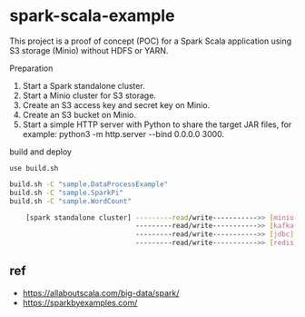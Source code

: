 # spark-scala-example

This project is a proof of concept (POC) for a Spark Scala application using S3 storage (Minio) without HDFS or YARN.

Preparation

1. Start a Spark standalone cluster.
2. Start a Minio cluster for S3 storage.
3. Create an S3 access key and secret key on Minio.
4. Create an S3 bucket on Minio.
5. Start a simple HTTP server with Python to share the target JAR files, for example: python3 -m http.server --bind 0.0.0.0 3000.

build and deploy

`use build.sh`

```bash
build.sh -C "sample.DataProcessExample"
build.sh -C "sample.SparkPi"
build.sh -C "sample.WordCount"
```


```bash
    [spark standalone cluster] ---------read/write----------->> [minio-cluster]                                
                               ---------read/write----------->> [kafka-cluster] 
                               ---------read/write----------->> [jdbc]
                               ---------read/write----------->> [redis]
```

## ref

- <https://allaboutscala.com/big-data/spark/>
- <https://sparkbyexamples.com/>